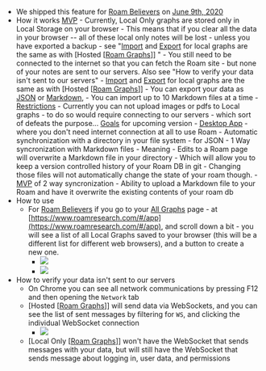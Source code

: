 - We shipped this feature for [Roam Believers](<Roam Believers.md>) on [June 9th, 2020](<June 9th, 2020.md>)
- How it works
    [MVP](<MVP.md>)
        - Currently, Local Only graphs are stored only in Local Storage on your browser
            - This means that if you clear all the data in your browser -- all of these local only notes will be lost - unless you have exported a backup
                - see "[Import](<Import.md>) and [Export](<Export.md>) for local graphs are the same as with [Hosted [[Roam Graphs](<Hosted [[Roam Graphs.md>)]] "
        - You still need to be connected to the internet so that you can fetch the Roam site - but none of your notes are sent to our servers.
            Also see "How to verify your data isn't sent to our servers"
        - [Import](<Import.md>) and [Export](<Export.md>) for local graphs are the same as with [Hosted [[Roam Graphs](<Hosted [[Roam Graphs.md>)]] 
            - You can export your data as [JSON](<JSON.md>) or [Markdown](<Markdown.md>), 
            - You can import up to 10 Markdown files at a time
        - [Restrictions](<Restrictions.md>)
            - Currently you can not upload images or pdfs to Local graphs - to do so would require connecting to our servers - which sort of defeats the purpose...
    [Goals](<Goals.md>) for upcoming version
        - [Desktop App](<Desktop App.md>) - where you don't need internet connection at all to use Roam
            - Automatic synchronization with a directory in your file system - for JSON
            - 1 Way syncronization with Markdown files
                - Meaning - Edits to a Roam page will overwrite a Markdown file in your directory
                    - Which will allow you to keep a version controlled history of your Roam DB in git
                        - Changing those files will not automatically change the state of your roam though. 
            - [MVP](<MVP.md>) of 2 way syncronization
                - Ability to upload a Markdown file to your Roam and have it overwrite the existing contents of your roam db
- How to use
    - For [Roam Believers](<Roam Believers.md>) if you go to your [All Graphs](<All Graphs.md>) page - at [https://www.roamresearch.com/#/app](https://www.roamresearch.com/#/app), and scroll down a bit - you will see a list of all Local Graphs saved to your browser (this will be a different list for different web browsers), and a button to create a new one.
        - ![](https://firebasestorage.googleapis.com/v0/b/firescript-577a2.appspot.com/o/imgs%2Fapp%2Fhelp%2F7SJNECw519.png?alt=media&token=a3b47185-94a1-4ad5-95ec-66193b0eaf5c)
        - ![](https://firebasestorage.googleapis.com/v0/b/firescript-577a2.appspot.com/o/imgs%2Fapp%2Fhelp%2FZv78Fnljut.png?alt=media&token=330ec843-b09d-4fd2-99ad-060cbd5f47ee)
- How to verify your data isn't sent to our servers
    - On Chrome you can see all network communications by pressing F12 and then opening the `Network` tab
    - [Hosted [[Roam Graphs](<Hosted [[Roam Graphs.md>)]] will send data via WebSockets, and you can see the list of sent messages by filtering for `WS`, and clicking the individual WebSocket connection
        - ![](https://firebasestorage.googleapis.com/v0/b/firescript-577a2.appspot.com/o/imgs%2Fapp%2Fhelp%2F18CVnHE2wY.png?alt=media&token=e1035db0-564d-42b6-9366-2d1466b7f6ed)
    - [Local Only [[Roam Graphs](<Local Only [[Roam Graphs.md>)]] won't have the WebSocket that sends messages with your data, but will still have the WebSocket that sends message about logging in, user data, and permissions
